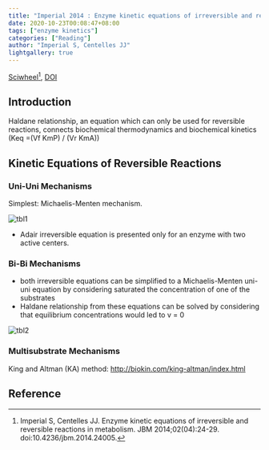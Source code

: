 ```yaml
---
title: "Imperial 2014 : Enzyme kinetic equations of irreversible and reversible reactions in metabolism"
date: 2020-10-23T00:08:47+08:00
tags: ["enzyme kinetics"]
categories: ["Reading"]
author: "Imperial S, Centelles JJ"
lightgallery: true
---
```


[Sciwheel](https://sciwheel.com/work/#/items/6173040)[^Imperial2014], [DOI](http://www.scirp.org/journal/doi.aspx?DOI=10.4236/jbm.2014.24005)

<!--more-->

## Introduction
Haldane relationship, an equation which can only be used for reversible reactions, connects biochemical thermodynamics and biochemical kinetics (Keq =(Vf KmP) / (Vr KmA))

## Kinetic Equations of Reversible Reactions

### Uni-Uni Mechanisms

Simplest: Michaelis-Menten mechanism.

![tbl1](https://user-images.githubusercontent.com/40054455/86619038-78514300-bfec-11ea-8113-5a8f5b56570f.png)
* Adair irreversible equation is presented only for an enzyme with two active centers.

### Bi-Bi Mechanisms
* both irreversible equations can be simplified to a Michaelis-Menten uni-uni equation by considering saturated the concentration of one of the substrates
* Haldane relationship from these equations can be solved by considering that equilibrium concentrations would led to v = 0

![tbl2](https://user-images.githubusercontent.com/40054455/86619041-7a1b0680-bfec-11ea-910b-bc6fa13c713e.png)

### Multisubstrate Mechanisms
King and Altman (KA) method: http://biokin.com/king-altman/index.html

## Reference
[^Imperial2014]: Imperial S, Centelles JJ. Enzyme kinetic equations of irreversible and reversible reactions in metabolism. JBM 2014;02(04):24-29. doi:10.4236/jbm.2014.24005.
